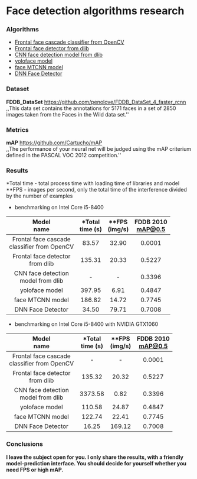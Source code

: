 # Face detection algorithms research

### Algorithms
* [Frontal face cascade classifier from OpenCV](https://docs.opencv.org/3.4/db/d28/tutorial_cascade_classifier.html)
* [Frontal face detector from dlib](http://dlib.net/face_detector.py.html)
* [CNN face detection model from dlib](http://dlib.net/cnn_face_detector.py.html)
* [yoloface model](https://github.com/sthanhng/yoloface)
* [face MTCNN model](https://github.com/ipazc/mtcnn)
* [DNN Face Detector](https://github.com/spmallick/learnopencv/tree/master/AgeGender)

### Dataset
**FDDB_DataSet** https://github.com/penolove/FDDB_DataSet_4_faster_rcnn  
,,This data set contains the annotations for 5171 faces in a set of 2850 images taken from the Faces in the Wild data set.''

### Metrics
**mAP** https://github.com/Cartucho/mAP  
,,The performance of your neural net will be judged using the mAP criterium defined in the PASCAL VOC 2012 competition.''

### Results
*Total time - total process time with loading time of libraries and model  
**FPS - images per second, only the total time of the interference divided by the number of examples

* benchmarking on Intel Core i5-8400

| Model<br>name | *Total<br>time (s) | **FPS<br>(img/s) | FDDB 2010<br>mAP@0.5 |
|:-----------------------------------------------:|:------------------:|:----------------:|:--------------------:|
| Frontal face cascade <br>classifier from OpenCV | 83.57 | 32.90 | 0.0001 |
| Frontal face detector<br>from dlib | 135.31 | 20.33 | 0.5227 |
| CNN face detection <br>model from dlib | - | - | 0.3396 |
| yoloface model | 397.95 | 6.91 | 0.4847 |
| face MTCNN model | 186.82 | 14.72 | 0.7745 |
| DNN Face Detector | 34.50 | 79.71 | 0.7008 |

* benchmarking on Intel Core i5-8400 with NVIDIA GTX1060

| Model<br>name | *Total<br>time (s) | **FPS<br>(img/s) | FDDB 2010<br>mAP@0.5 |
|:-----------------------------------------------:|:------------------:|:----------------:|:--------------------:|
| Frontal face cascade <br>classifier from OpenCV | - | - | 0.0001 |
| Frontal face detector<br>from dlib | 135.32 | 20.32 | 0.5227 |
| CNN face detection <br>model from dlib | 3373.58 | 0.82 | 0.3396 |
| yoloface model | 110.58 | 24.87 | 0.4847 |
| face MTCNN model | 122.74 | 22.41 | 0.7745 |
| DNN Face Detector | 16.25 | 169.12 | 0.7008 |

### Conclusions
**I leave the subject open for you. I only share the results, with a friendly model-prediction interface. You should decide for yourself whether you need FPS or high mAP.**
